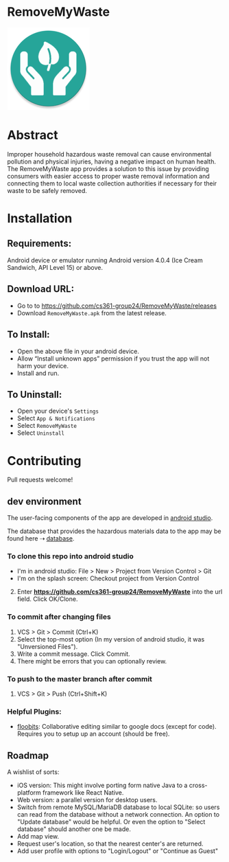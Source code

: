 # RemoveMyWaste

![RemoveMyWaste icon](/src/main/res/mipmap-xxxhdpi/ic_launcher_round.png)

# Abstract

Improper household hazardous waste removal can cause environmental pollution and physical injuries, having a negative impact on human health. The RemoveMyWaste app provides a solution to this issue by providing consumers with easier access to proper waste removal information and connecting them to local waste collection authorities if necessary for their waste to be safely removed.

# Installation

## Requirements:
Android device or emulator running Android version 4.0.4 (Ice Cream Sandwich, API Level 15) or above.    

## Download URL: 

- Go to to https://github.com/cs361-group24/RemoveMyWaste/releases
- Download `RemoveMyWaste.apk` from the latest release.

## To Install:
- Open the above file in your android device.
- Allow “Install unknown apps” permission if you trust the app will not harm your device.
- Install and run.

## To Uninstall:
- Open your device's `Settings`
- Select `App & Notifications`
- Select `RemoveMyWaste`
- Select `Uninstall`

# Contributing

Pull requests welcome!

## dev environment

The user-facing components of the app are developed in [android studio](https://developer.android.com/studio/).

The database that provides the hazardous materials data to the app may be found here ⇢ [database](https://github.com/cs361-group24/database).

### To clone this repo into android studio

- I'm in android studio: File > New > Project from Version Control > Git     
- I'm on the splash screen: Checkout project from Version Control
2) Enter **https://github.com/cs361-group24/RemoveMyWaste** into the url field. Click OK/Clone.

### To commit after changing files

1) VCS > Git > Commit (Ctrl+K)
2) Select the top-most option (In my version of android studio, it was "Unversioned Files").
3) Write a commit message. Click Commit.
4) There might be errors that you can optionally review.

### To push to the master branch after commit

1) VCS > Git > Push (Ctrl+Shift+K)

### Helpful Plugins:
- [floobits](https://floobits.com/help/plugins/intellij): Collaborative editing similar to google docs (except for code). Requires you to setup up an account (should be free).

## Roadmap

A wishlist of sorts:

- iOS version: This might involve porting form native Java to a cross-platform framework like React Native.
- Web version: a parallel version for desktop users.
- Switch from remote MySQL/MariaDB database to local SQLite: so users can read from the database without a network connection. An option to "Update database" would be helpful. Or even the option to "Select database" should another one be made.
- Add map view.
- Request user's location, so that the nearest center's are returned.
- Add user profile with options to "Login/Logout" or "Continue as Guest" 

